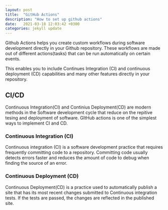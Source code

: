 ```yaml
---
layout: post
title:  "GitHub Actions"
description: "How to set up github actions"
date:   2021-03-18 12:03:42 +0300
categories: jekyll update
---
```


Github Actions helps you create custom workflows during software development directly in your Github repository. These workflows are made out of different actions(tasks) that can be run automatically on certain events.

This enables you to include Continues Integration (CI) and continuous deployment (CD) capabilities and many other features directly in your repository.

## CI/CD
Continuous Integration(CI) and Continius Deployment(CD) are modern methods in the Software development cycle that reduce on the repitive tesing and deployment of software. GItHub actions is one of the simplest ways to implement CI and CD.

### Continuous Integration (CI)
Continuous integration (CI) is a software development practice that requires frequently committing code to a repository. Committing code usually detects errors faster and reduces the amount of code to debug when finding the source of an error. 

### Continuous Deployment (CD)
Continuous Deployment(CD) is a practice used to automatically publish a site that has its most recent changes submitted to Continuous integration tests. If the tests are passed, the changes are reflected in the published site. 